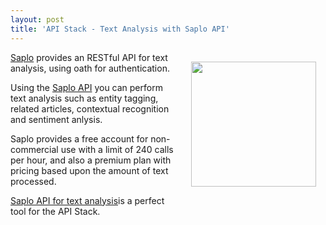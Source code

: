 ```yaml
---
layout: post
title: 'API Stack - Text Analysis with Saplo API'
---
```

<img style="padding: 15px;" src="http://kinlane-productions.s3.amazonaws.com/api-evangelist/saplo/saplo-logo.jpeg" alt="" width="200" align="right" /><a title="Saplo" href="http://saplo.com/">Saplo</a> provides an RESTful API for text analysis, using oath for authentication.<p></p>
Using the <a title="Saplo API" href="http://saplo.com/api">Saplo API</a> you can perform text analysis such as entity tagging, related articles, contextual recognition and sentiment anlysis.<p></p>
Saplo provides a free account for non-commercial use with a limit of 240 calls per hour, and also a premium plan with pricing based upon the amount of text processed.<p></p>
<a title="Saplo API" href="http://saplo.com/api">Saplo API for text analysis</a>is a perfect tool for the API Stack.
